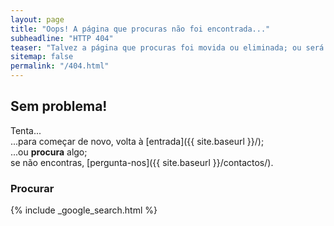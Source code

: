 ```yaml
---
layout: page
title: "Oops! A página que procuras não foi encontrada..."
subheadline: "HTTP 404"
teaser: "Talvez a página que procuras foi movida ou eliminada; ou será que digitaste mal o link?"
sitemap: false
permalink: "/404.html"
---
```

## Sem problema!

Tenta...  
...para começar de novo, volta à [entrada]({{ site.baseurl }}/);  
...ou **procura** algo;  
se não encontras, [pergunta-nos]({{ site.baseurl }}/contactos/).

### Procurar

{% include _google_search.html %}
